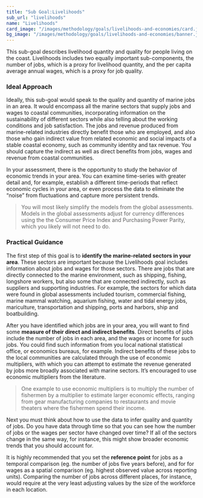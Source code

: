 ```yaml
---
title: "Sub Goal:Livelihoods"
sub_url: "livelihoods"
name: "Livelihoods"
card_image: "/images/methodology/goals/livelihoods-and-economies/card.jpg"
bg_image: "/images/methodology/goals/livelihoods-and-economies/banner.jpg"
---
```


This sub-goal describes livelihood quantity and quality for people living on the coast. Livelihoods includes two equally important sub-components, the number of jobs, which is a proxy for livelihood quantity, and the per capita average annual wages, which is a proxy for job quality.

### Ideal Approach

Ideally, this sub-goal would speak to the quality and quantity of marine jobs in an area. It would encompass all the marine sectors that supply jobs and wages to coastal communities, incorporating information on the sustainability of different sectors while also telling about the working conditions and job satisfaction. The jobs and revenue produced from marine-related industries directly benefit those who are employed, and also those who gain indirect value from related economic and social impacts of a stable coastal economy, such as community identity and tax revenue. You should capture the indirect as well as direct benefits from jobs, wages and revenue from coastal communities.

In your assessment, there is the opportunity to study the behavior of economic trends in your area. You can examine time-series with greater detail and, for example, establish a different time-periods that reflect economic cycles in your area, or even process the data to eliminate the “noise” from fluctuations and capture more persistent trends.

> You will most likely simplify the models from the global assessments. Models in the global assessments adjust for currency differences using the the Consumer Price Index and Purchasing Power Parity, which you likely will not need to do.

### Practical Guidance

The first step of this goal is to **identify the marine-related sectors in your area**. These sectors are important because the Livelihoods goal includes information about jobs and wages for those sectors. There are jobs that are directly connected to the marine environment, such as shipping, fishing, longshore workers, but also some that are connected indirectly, such as suppliers and supporting industries. For example, the sectors for which data were found in global assessments included tourism, commercial fishing, marine mammal watching, aquarium fishing, water and tidal energy jobs, mariculture, transportation and shipping, ports and harbors, ship and boatbuilding.

After you have identified which jobs are in your area, you will want to find some **measure of their direct and indirect benefits**. Direct benefits of jobs include the number of jobs in each area, and the wages or income for such jobs. You could find such information from you local national statistical office, or economics bureaus, for example. Indirect benefits of these jobs to the local communities are calculated through the use of economic multipliers, with which you can attempt to estimate the revenue generated by jobs more broadly associated with marine sectors. It’s encouraged to use economic multipliers from the literature.

> One example to use economic multipliers is to multiply the number of fishermen by a multiplier to estimate larger economic effects, ranging from gear manufacturing companies to restaurants and movie theaters where the fishermen spend their income.

Next you must think about how to use the data to infer quality and quantity of jobs. Do you have data through time so that you can see how the number of jobs or the wages per sector have changed over time? If all of the sectors change in the same way, for instance, this might show broader economic trends that you should account for.

It is highly recommended that you set the **reference point** for jobs as a temporal comparison (eg. the number of jobs five years before), and for for wages as a spatial comparison (eg. highest observed value across reporting units). Comparing the number of jobs across different places, for instance, would require at the very least adjusting values by the size of the workforce in each location.


